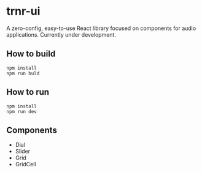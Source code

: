 # trnr-ui

A zero-config, easy-to-use React library focused on components for audio applications. Currently under development.

## How to build

```
npm install  
npm run buld
```

## How to run

```
npm install  
npm run dev
```

## Components

- Dial
- Slider
- Grid
- GridCell
